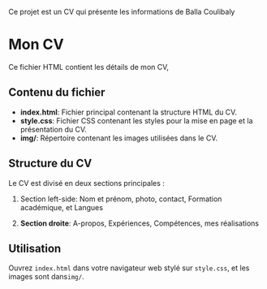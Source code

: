 Ce projet est un CV qui présente les informations de Balla Coulibaly
# Mon CV

Ce fichier HTML contient les détails de mon CV, 
## Contenu du fichier

- **index.html**: Fichier principal contenant la structure HTML du CV.
- **style.css**: Fichier CSS contenant les styles pour la mise en page et la présentation du CV.
- **img/**: Répertoire contenant les images utilisées dans le CV.

## Structure du CV

Le CV est divisé en deux sections principales :
1. Section left-side: Nom et prénom, photo, contact, Formation académique, et Langues

2. **Section droite**: A-propos, Expériences, Compétences, mes réalisations

## Utilisation

Ouvrez `index.html` dans votre navigateur web stylé sur `style.css`, et les images sont dans`img/`.
